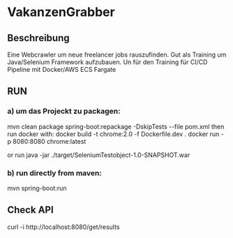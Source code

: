 # VakanzenGrabber
## Beschreibung
Eine Webcrawler um neue freelancer jobs rauszufinden.
Gut als Training um Java/Selenium Framework aufzubauen.
Un für den Training für CI/CD Pipeline mit Docker/AWS ECS Fargate

## RUN
### a) um das Projeckt zu packagen:
mvn clean package spring-boot:repackage -DskipTests --file pom.xml
then run docker with:
docker build -t chrome:2.0 -f Dockerfile.dev .
docker run -p 8080:8080 chrome:latest

or run java -jar ./target/SeleniumTestobject-1.0-SNAPSHOT.war

### b) run directly from maven:
mvn spring-boot:run


## Check API
curl -i http://localhost:8080/get/results

